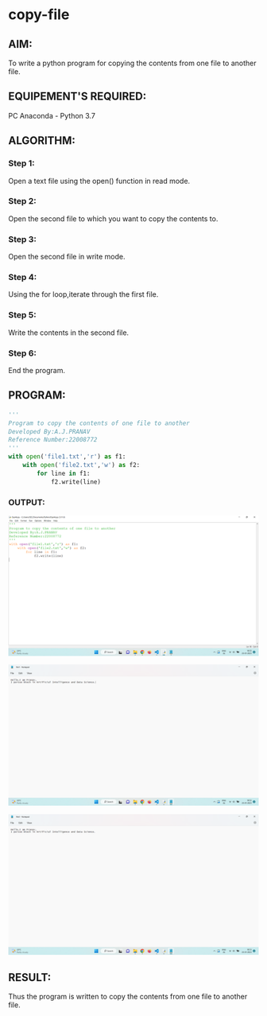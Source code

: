 # copy-file
## AIM:
To write a python program for copying the contents from one file to another file.
## EQUIPEMENT'S REQUIRED: 
PC
Anaconda - Python 3.7
## ALGORITHM: 
### Step 1:
Open a text file using the open() function in read mode.
### Step 2: 
Open the second file to which you want to copy the contents to.
### Step 3: 
Open the second file in write mode.
### Step 4:  
Using the for loop,iterate through the first file.
### Step 5: 
Write the contents in the second file.
### Step 6: 
End the program.
## PROGRAM:
```python
'''
Program to copy the contents of one file to another
Developed By:A.J.PRANAV
Reference Number:22008772
'''
with open('file1.txt','r') as f1:
    with open('file2.txt','w') as f2:
        for line in f1:
            f2.write(line)
```
### OUTPUT:
![output](./copy.png)

![output](./copy1.png)

![output](./copy2.png)

## RESULT:
Thus the program is written to copy the contents from one file to another file.